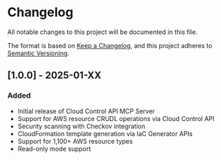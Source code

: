 # Changelog

All notable changes to this project will be documented in this file.

The format is based on [Keep a Changelog](https://keepachangelog.com/en/1.0.0/),
and this project adheres to [Semantic Versioning](https://semver.org/spec/v2.0.0.html).

## [1.0.0] - 2025-01-XX

### Added

- Initial release of Cloud Control API MCP Server
- Support for AWS resource CRUDL operations via Cloud Control API
- Security scanning with Checkov integration
- CloudFormation template generation via IaC Generator APIs
- Support for 1,100+ AWS resource types
- Read-only mode support
